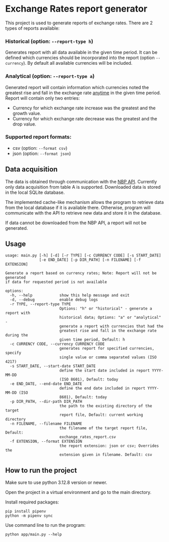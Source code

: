 # Exchange Rates report generator

This project is used to generate reports of exchange rates. There are 2 types of reports available:

### Historical (option: ```--report-type h```)

Generates report with all data available in the given time period.
It can be defined which currencies should be incorporated into the report (option ```--currency```).
By default all available currencies will be included.

### Analytical (option: ```--report-type a```)

Generated report will contain information which currencies noted 
the greatest rise and fall in the exchange rate <u>anytime</u> in the given time period.
Report will contain only two entries: 
- Currency for which exchange rate increase was the greatest and the growth value.
- Currency for which exchange rate decrease was the greatest and the drop value.


### Supported report formats:
 - csv (option: ```--format csv```)
 - json (option: ```--format json```)

## Data acquisition

The data is obtained through communication with the [NBP API](https://api.nbp.pl/#kursyWalut). 
Currently only data acquisition from table A is supported.
Downloaded data is stored in the local SQLite database.

The implemented cache-like mechanism allows the program to retrieve data from the local database if it is available there. Otherwise, program will communicate with the API to retrieve new data and store it in the database.

If data cannot be downloaded from the NBP API, a report will not be generated.

## Usage

```commandline
usage: main.py [-h] [-d] [-r TYPE] [-c CURRENCY CODE] [-s START_DATE]
               [-e END_DATE] [-p DIR_PATH] [-n FILENAME] [-f EXTENSION]

Generate a report based on currency rates; Note: Report will not be generated
if data for requested period is not available

options:
  -h, --help            show this help message and exit
  -d, --debug           enable debug logs
  -r TYPE, --report-type TYPE
                        Options: "h" or "historical" - generate a report with
                        historical data; Options: "a" or "analytical" -
                        generate a report with currencies that had the
                        greatest rise and fall in the exchange rate during the
                        given time period, Default: h
  -c CURRENCY CODE, --currency CURRENCY CODE
                        generates report for specified currencies, specify
                        single value or comma separated values (ISO 4217)
  -s START_DATE, --start-date START_DATE
                        define the start date included in report YYYY-MM-DD
                        (ISO 8601), Default: today
  -e END_DATE, --end-date END_DATE
                        define the end date included in report YYYY-MM-DD (ISO
                        8601), Default: today
  -p DIR_PATH, --dir-path DIR_PATH
                        the path to the existing directory of the target
                        report file, Default: current working directory
  -n FILENAME, --filename FILENAME
                        the filename of the target report file, Default:
                        exchange_rates_report.csv
  -f EXTENSION, --format EXTENSION
                        the report extension: json or csv; Overrides the
                        extension given in filename. Default: csv
```


## How to run the project

Make sure to use python 3.12.8 version or newer.

Open the project in a virtual environment and go to the main directory.

Install required packages:
```commandline
pip install pipenv
python -m pipenv sync
```

Use command line to run the program:
```commandline
python app/main.py --help
```